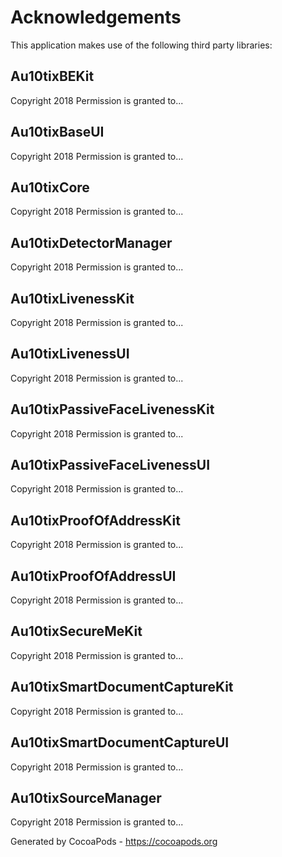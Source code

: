 # Acknowledgements
This application makes use of the following third party libraries:

## Au10tixBEKit

Copyright 2018
Permission is granted to...


## Au10tixBaseUI

Copyright 2018
Permission is granted to...


## Au10tixCore

Copyright 2018
Permission is granted to...


## Au10tixDetectorManager

Copyright 2018
Permission is granted to...


## Au10tixLivenessKit

Copyright 2018
Permission is granted to...


## Au10tixLivenessUI

Copyright 2018
Permission is granted to...


## Au10tixPassiveFaceLivenessKit

Copyright 2018
Permission is granted to...


## Au10tixPassiveFaceLivenessUI

Copyright 2018
Permission is granted to...


## Au10tixProofOfAddressKit

Copyright 2018
Permission is granted to...


## Au10tixProofOfAddressUI

Copyright 2018
Permission is granted to...


## Au10tixSecureMeKit

Copyright 2018
Permission is granted to...


## Au10tixSmartDocumentCaptureKit

Copyright 2018
Permission is granted to...


## Au10tixSmartDocumentCaptureUI

Copyright 2018
Permission is granted to...


## Au10tixSourceManager

Copyright 2018
Permission is granted to...

Generated by CocoaPods - https://cocoapods.org
